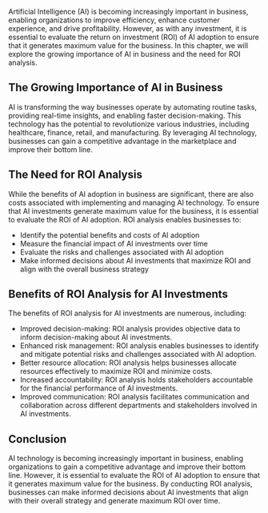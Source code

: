 
Artificial Intelligence (AI) is becoming increasingly important in business, enabling organizations to improve efficiency, enhance customer experience, and drive profitability. However, as with any investment, it is essential to evaluate the return on investment (ROI) of AI adoption to ensure that it generates maximum value for the business. In this chapter, we will explore the growing importance of AI in business and the need for ROI analysis.

The Growing Importance of AI in Business
----------------------------------------

AI is transforming the way businesses operate by automating routine tasks, providing real-time insights, and enabling faster decision-making. This technology has the potential to revolutionize various industries, including healthcare, finance, retail, and manufacturing. By leveraging AI technology, businesses can gain a competitive advantage in the marketplace and improve their bottom line.

The Need for ROI Analysis
-------------------------

While the benefits of AI adoption in business are significant, there are also costs associated with implementing and managing AI technology. To ensure that AI investments generate maximum value for the business, it is essential to evaluate the ROI of AI adoption. ROI analysis enables businesses to:

* Identify the potential benefits and costs of AI adoption
* Measure the financial impact of AI investments over time
* Evaluate the risks and challenges associated with AI adoption
* Make informed decisions about AI investments that maximize ROI and align with the overall business strategy

Benefits of ROI Analysis for AI Investments
-------------------------------------------

The benefits of ROI analysis for AI investments are numerous, including:

* Improved decision-making: ROI analysis provides objective data to inform decision-making about AI investments.
* Enhanced risk management: ROI analysis enables businesses to identify and mitigate potential risks and challenges associated with AI adoption.
* Better resource allocation: ROI analysis helps businesses allocate resources effectively to maximize ROI and minimize costs.
* Increased accountability: ROI analysis holds stakeholders accountable for the financial performance of AI investments.
* Improved communication: ROI analysis facilitates communication and collaboration across different departments and stakeholders involved in AI investments.

Conclusion
----------

AI technology is becoming increasingly important in business, enabling organizations to gain a competitive advantage and improve their bottom line. However, it is essential to evaluate the ROI of AI adoption to ensure that it generates maximum value for the business. By conducting ROI analysis, businesses can make informed decisions about AI investments that align with their overall strategy and generate maximum ROI over time.
